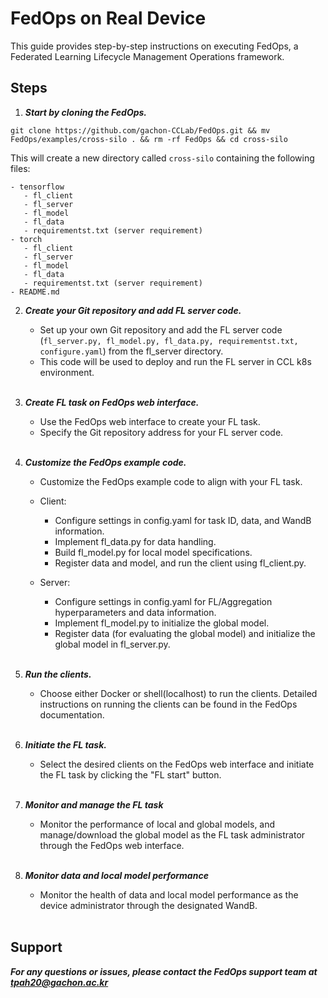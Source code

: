 # FedOps on Real Device

This guide provides step-by-step instructions on executing FedOps, a Federated Learning Lifecycle Management Operations framework.

## Steps

1. ***Start by cloning the FedOps.***

```shell
git clone https://github.com/gachon-CCLab/FedOps.git && mv FedOps/examples/cross-silo . && rm -rf FedOps && cd cross-silo
```

This will create a new directory called `cross-silo` containing the following files:
 
```shell
- tensorflow
   - fl_client
   - fl_server
   - fl_model
   - fl_data
   - requirementst.txt (server requirement)
- torch
   - fl_client
   - fl_server
   - fl_model
   - fl_data
   - requirementst.txt (server requirement)
- README.md
```

2. ***Create your Git repository and add FL server code.***
   - Set up your own Git repository and add the FL server code (`fl_server.py, fl_model.py, fl_data.py, requirementst.txt, configure.yaml`) from the fl_server directory. 
   - This code will be used to deploy and run the FL server in CCL k8s environment.
   <br></br>

3. ***Create FL task on FedOps web interface.***
   - Use the FedOps web interface to create your FL task. 
   - Specify the Git repository address for your FL server code.
   <br></br>

4. ***Customize the FedOps example code.***
   - Customize the FedOps example code to align with your FL task.
   - Client:
     - Configure settings in config.yaml for task ID, data, and WandB information.
     - Implement fl_data.py for data handling.
     - Build fl_model.py for local model specifications.
     - Register data and model, and run the client using fl_client.py.

   - Server:
     - Configure settings in config.yaml for FL/Aggregation hyperparameters and data information.
     - Implement fl_model.py to initialize the global model.
     - Register data (for evaluating the global model) and initialize the global model in fl_server.py.
     <br></br>

5. ***Run the clients.***
   - Choose either Docker or shell(localhost) to run the clients. 
   Detailed instructions on running the clients can be found in the FedOps documentation.
   <br></br>

6. ***Initiate the FL task.***
   - Select the desired clients on the FedOps web interface and initiate the FL task by clicking the "FL start" button.
   <br></br>

7. ***Monitor and manage the FL task***
   - Monitor the performance of local and global models, 
   and manage/download the global model as the FL task administrator through the FedOps web interface.
   <br></br>

8. ***Monitor data and local model performance*** 
   - Monitor the health of data and local model performance as the device administrator through the designated WandB.
   <br></br>

## Support
***For any questions or issues, please contact the FedOps support team at tpah20@gachon.ac.kr***
